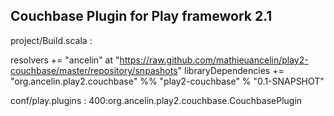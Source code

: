 Couchbase Plugin for Play framework 2.1
---------------------------------------

project/Build.scala :

resolvers += "ancelin" at "https://raw.github.com/mathieuancelin/play2-couchbase/master/repository/snpashots"
libraryDependencies += "org.ancelin.play2.couchbase" %% "play2-couchbase" % "0.1-SNAPSHOT"

conf/play.plugins :
400:org.ancelin.play2.couchbase.CouchbasePlugin

